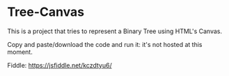 # Tree-Canvas
This is a project that tries to represent a Binary Tree using HTML's Canvas. 

Copy and paste/download the code and run it: it's not hosted at this moment. 

Fiddle: https://jsfiddle.net/kczdtyu6/
